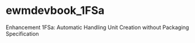 # ewmdevbook_1FSa
Enhancement 1FSa: Automatic Handling Unit Creation without Packaging Specification
